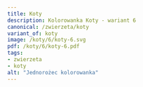 ```yaml
---
title: Koty
description: Kolorowanka Koty - wariant 6
canonical: /zwierzeta/koty
variant_of: koty
image: /koty/6/koty-6.svg
pdf: /koty/6/koty-6.pdf
tags:
- zwierzeta
- koty
alt: "Jednorożec kolorowanka"
---
```

